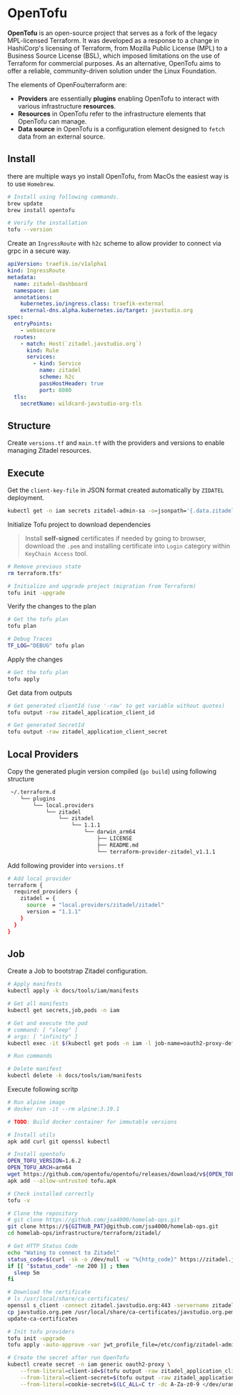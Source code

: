 # OpenTofu

**OpenTofu** is an open-source project that serves as a fork of the legacy MPL-licensed Terraform. It was developed as a response to a change in HashiCorp's licensing of Terraform, from Mozilla Public License (MPL) to a Business Source License (BSL), which imposed limitations on the use of Terraform for commercial purposes. As an alternative, OpenTofu aims to offer a reliable, community-driven solution under the Linux Foundation.

The elements of OpenFou/terraform are:

* **Providers** are essentially **plugins** enabling OpenTofu to interact with various infrastructure **resources**.
* **Resources** in OpenTofu refer to the infrastructure elements that OpenTofu can manage.
* **Data source** in OpenTofu is a configuration element designed to `fetch` data from an external source.

## Install

there are multiple ways yo install OpenTofu, from MacOs the easiest way is to use `Homebrew`.

```bash
# Install using following commands.
brew update
brew install opentofu

# Verify the installation
tofu --version
```

Create an `IngressRoute` with `h2c` scheme to allow provider to connect via grpc in a secure way.

```yaml
apiVersion: traefik.io/v1alpha1
kind: IngressRoute
metadata:
  name: zitadel-dashboard
  namespace: iam
  annotations:
    kubernetes.io/ingress.class: traefik-external
    external-dns.alpha.kubernetes.io/target: javstudio.org
spec:
  entryPoints:
    - websecure
  routes:
    - match: Host(`zitadel.javstudio.org`)
      kind: Rule
      services:
        - kind: Service
          name: zitadel
          scheme: h2c
          passHostHeader: true
          port: 8080
  tls:
    secretName: wildcard-javstudio-org-tls
```

## Structure

Create `versions.tf` and `main.tf` with the providers and versions to enable managing Zitadel resources.

## Execute

Get the `client-key-file` in JSON format created automatically by `ZIDATEL` deployment.

```bash
kubectl get -n iam secrets zitadel-admin-sa -o=jsonpath='{.data.zitadel-admin-sa\.json}' | base64 --decode | jq . > ../service-user-jwt/client-key-file.json
```

Initialize Tofu project to download dependencies

> Install **self-signed** certificates if needed by going to browser, download the `.pem` and installing certificate into `Login` category within `KeyChain Access` tool.

```bash
# Remove previous state
rm terraform.tfs*

# Initialize and upgrade project (migration from Terraform)
tofu init -upgrade
```

Verify the changes to the plan

```bash
# Get the tofu plan
tofu plan

# Debug Traces
TF_LOG="DEBUG" tofu plan
```

Apply the changes

```bash
# Get the tofu plan
tofu apply
```

Get data from outputs

```bash
# Get generated clientId (use '-raw' to get variable without quotes)
tofu output -raw zitadel_application_client_id

# Get generated SecretId
tofu output -raw zitadel_application_client_secret
```

## Local Providers

Copy the generated plugin version compiled (`go build`) using following structure

```txt
 ~/.terraform.d
    └── plugins
        └── local.providers
            └── zitadel
                └── zitadel
                    └── 1.1.1
                        └── darwin_arm64
                            ├── LICENSE
                            ├── README.md
                            └── terraform-provider-zitadel_v1.1.1
```

Add following provider into `versions.tf`

```bash
# Add local provider
terraform {
  required_providers {
    zitadel = {
      source  = "local.providers/zitadel/zitadel"
      version = "1.1.1"
    }
  }
}
```

## Job

Create a Job to bootstrap Zitadel configuration.

```bash
# Apply manifests
kubectl apply -k docs/tools/iam/manifests

# Get all manifests
kubectl get secrets,job,pods -n iam

# Get and execute the pod
# command: [ "sleep" ]
# args: [ "infinity" ]
kubectl exec -it $(kubectl get pods -n iam -l job-name=oauth2-proxy-default-user  | tail -n 1 | awk {'print $1'}) -n iam  -- sh

# Run commands

# Delete manifest
kubectl delete -k docs/tools/iam/manifests
```

Execute following scritp

```bash
# Run alpine image
# docker run -it --rm alpine:3.19.1

# TODO: Build docker container for immutable versions

# Install utils
apk add curl git openssl kubectl

# Install opentofu
OPEN_TOFU_VERSION=1.6.2
OPEN_TOFU_ARCH=arm64
wget https://github.com/opentofu/opentofu/releases/download/v${OPEN_TOFU_VERSION}/tofu_${OPEN_TOFU_VERSION}_${OPEN_TOFU_ARCH}.apk -O tofu.apk
apk add --allow-untrusted tofu.apk

# Check installed correctly
tofu -v

# Clone the repository
# git clone https://github.com/jsa4000/homelab-ops.git
git clone https://${GITHUB_PAT}@github.com/jsa4000/homelab-ops.git
cd homelab-ops/infrastructure/terraform/zitadel/

# Get HTTP Status Code
echo "Wating to connect to Zitadel"
status_code=$(curl -sk -o /dev/null -w "%{http_code}" https://zitadel.javstudio.org/debug/ready)
if [[ "$status_code" -ne 200 ]] ; then
  sleep 5m
fi

# Download the certificate
# ls /usr/local/share/ca-certificates/
openssl s_client -connect zitadel.javstudio.org:443 -servername zitadel.javstudio.org </dev/null | openssl x509 | sed -ne '/-BEGIN CERTIFICATE-/,/-END CERTIFICATE-/p' > javstudio.org.pem
cp javstudio.org.pem /usr/local/share/ca-certificates/javstudio.org.pem
update-ca-certificates

# Init tofu providers
tofu init -upgrade
tofu apply -auto-approve -var jwt_profile_file=/etc/config/zitadel-admin-sa.json

# Create the secret after run OpenTofu
kubectl create secret -n iam generic oauth2-proxy \
    --from-literal=client-id=$(tofu output -raw zitadel_application_client_id) \
    --from-literal=client-secret=$(tofu output -raw zitadel_application_client_secret) \
    --from-literal=cookie-secret=$(LC_ALL=C tr -dc A-Za-z0-9 </dev/urandom | head -c 32)
```
